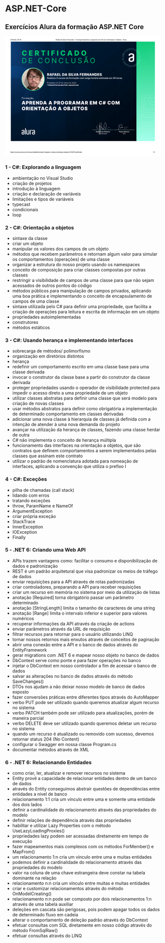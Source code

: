 # ASP.NET-Core
## Exercícios Alura da formação ASP.NET Core

![certificado-c-sharp](https://raw.githubusercontent.com/RafaelxFernandes/ASP.NET-Core/master/Alura%20-%20Csharp-1.png)

### 1 - C#: Explorando a linguagem
- ambientação no Visual Studio
- criação de projetos
- introdução à linguagem
- criação e declaração de variáveis
- limitações e tipos de variáveis
- typecast
- condicionais
- loop

### 2 - C#: Orientação a objetos
- sintaxe da classe
- criar um objeto
- manipular os valores dos campos de um objeto
- métodos que recebem parâmetros e retornam algum valor para simular os comportamentos (operações) de uma classe
- organizar a estrutura do nosso projeto usando os namespaces
- conceito de composição para criar classes compostas por outras classes
- restringir a visibilidade de campos de uma classe para que não sejam acessados de outros pontos do código
- métodos públicos para manipulação de campos privados, aplicando uma boa prática e implementando o conceito de encapsulamento de campos de uma classe
- sintaxe utilizada pelo C# para definir uma propriedade, que facilita a criação de operações para leitura e escrita de informação em um objeto
- propriedades autoimplementadas
- construtores
- métodos estáticos

### 3 - C#: Usando herança e implementando interfaces
- sobrecarga de métodos/ polimorfismo
- organização em diretórios distintos
- herança
- redefinir um comportamento escrito em uma classe base para uma classe derivada
- invocar o construtor da classe base a partir do construtor da classe derivada
- proteger propriedades usando o operador de visibilidade protected para impedir o acesso direto a uma propriedade de um objeto
- utilizar classes abstratas para definir uma classe que será modelo para criação de novas classes
-  usar métodos abstratos para definir como obrigatória a implementação de determinado comportamento em classes derivadas
- adicionar uma nova classe à hierarquia de classes já definida com a intenção de atender à uma nova demanda do projeto
- avançar na utilização da herança de classes, fazendo uma classe herdar de outra
- C# não implementa o conceito de herança múltipla
- funcionamento das interfaces na orientação a objetos, que são contratos que definem comportamentos a serem implementados pelas classes que assinam este contrato
- utilizar o padrão de nomenclatura adotada para nomeação de interfaces, aplicando a convenção que utiliza o prefixo I

### 4 - C#: Exceções
- pilha de chamadas (call stack)
- lidando com erros
- tratando exceções
- throw, ParamName e NameOf
- ArgumentException
- criar própria exceção
- StackTrace
- InnerException
- IOException
- Finally

### 5 - .NET 6: Criando uma Web API
- APIs trazem vantagens como: facilitar o consumo e disponibilização de dados e padronização
- REST é um padrão arquitetural que visa padronizar os meios de tráfego de dados
- enviar requisições para a API através de rotas padronizadas
- criar controladores, preparando a API para receber requisições
- criar um recurso em memória no sistema por meio da utilização de listas
- anotação [Required] torna obrigatório passar um parâmetro determinado
- anotação [StringLength] limita o tamanho de caracteres de uma string
- anotação [Range] limita o intervalo inferior e superior para valores numéricos
- recuperar informações da API através da criação de actions
- enviar parâmetros através da URL de requisição
- filtrar recursos para retornar para o usuário utilizando LINQ
- tornar nossos retornos mais enxutos através de conceitos de paginação
- abrir uma conexão entre a API e o banco de dados através do EntityFramework
- gerar migrations com .NET 6 e mapear nosso objeto no banco de dados
- DbContext serve como ponte e para fazer operações no banco
- injetar o DbContext em nosso controlador a fim de acessar o banco de dados
- salvar as alterações no banco de dados através do método SaveChanges()
- DTOs nos ajudam a não deixar nosso modelo de banco de dados exposto
- fazer conversões práticas entre diferentes tipos através do AutoMapper
- verbo PUT pode ser utilizado quando queremos atualizar algum recurso no sistema
- verbo PATCH também pode ser utilizado para atualizações, porém de maneira parcial
- verbo DELETE deve ser utilizado quando queremos deletar um recurso no sistema
- quando um recurso é atualizado ou removido com sucesso, devemos retornar status 204 (No Content)
- configurar o Swagger em nossa classe Program.cs
- documentar métodos através de XML

### 6 - .NET 6: Relacionando Entidades
- como criar, ler, atualizar e remover recursos no sistema
- Entity provê a capacidade de relacionar entidades dentro de um banco de dados
- através do Entity conseguimos abstrair questões de dependências entre entidades a nível de banco
- relacionamento 1:1 cria um vínculo entre uma e somente uma entidade dos dois lados
- definir a cardinalidade do relacionamento através das propriedades do modelo
- definir relações de dependência através das propriedades
- habilitar e utilizar Lazy Properties com o método UseLazyLoadingProxies()
- propriedades lazy podem ser acessadas diretamente em tempo de execução
- fazer mapeamentos mais complexos com os métodos ForMember() e MapFrom()
- um relacionamento 1:n cria um vínculo entre uma e muitas entidades
- podemos definir a cardinalidade do relacionamento através das propriedades do modelo
- valor na coluna de uma chave estrangeira deve constar na tabela dominante na relação
- relacionamento n:n cria um vínculo entre muitas e muitas entidades
- criar e customizar relacionamentos através do método OnModelCreating()
- relacionamento n:n pode ser composto por dois relacionamentos 1:n através de uma tabela auxiliar
- deleções em cascata são perigosas, pois podem apagar todos os dados de determinado fluxo em cadeia
- alterar o comportamento de deleção padrão através do DbContext
- efetuar consultas com SQL diretamente em nosso código através do método FromSqlRaw()
- efetuar consultas através do LINQ
